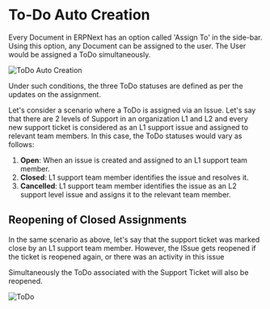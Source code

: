 <!-- add-breadcrumbs -->
# To-Do Auto Creation

Every Document in ERPNext has an option called 'Assign To' in the side-bar. Using this option, any Document can be assigned to the user. The User would be assigned a ToDo simultaneously.

![ToDo Auto Creation](/docs/v12/assets/img/using-erpnext/using-todo-auto-assign-1.gif)

Under such conditions, the three ToDo statuses are defined as per the updates on the assignment.

Let's consider a scenario where a ToDo is assigned via an Issue. Let's say that there are 2 levels of Support in an organization L1 and L2 and every new support ticket is considered as an L1 support issue and assigned to relevant team members. In this case, the ToDo statuses would vary as follows:

1. **Open**: When an issue is created and assigned to an L1 support team member.
2. **Closed**: L1 support team member identifies the issue and resolves it.
3. **Cancelled**: L1 support team member identifies the issue as an L2 support level issue and assigns it to the relevant team member.

## Reopening of Closed Assignments

In the same scenario as above, let's say that the support ticket was marked close by an L1 support team member. However, the ISsue gets reopened if the ticket is reopened again, or there was an activity in this issue

Simultaneously the ToDo associated with the Support Ticket will also be reopened.

![ToDo](/docs/v12/assets/img/using-erpnext/using-to-do-6.png)
